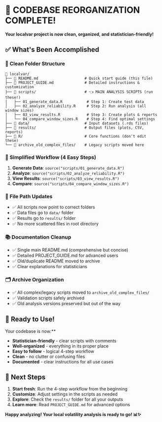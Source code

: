 # 🎉 CODEBASE REORGANIZATION COMPLETE!

**Your localvar project is now clean, organized, and statistician-friendly!**

## ✅ What's Been Accomplished

### 📁 **Clean Folder Structure**
```
📂 localvar/
├── 📄 README.md                     # Quick start guide (this file)
├── 📄 PROJECT_GUIDE.md              # Detailed instructions & customization
├── 📂 scripts/                      # 👈 MAIN ANALYSIS SCRIPTS (run these!)
│   ├── 01_generate_data.R           # Step 1: Create test data
│   ├── 02_analyze_reliability.R     # Step 2: Run analysis (all window sizes)
│   ├── 03_view_results.R            # Step 3: Create plots & reports
│   └── 04_compare_window_sizes.R    # Step 4: Find optimal settings
├── 📂 data/                         # Input datasets (.rds files)
├── 📂 results/                      # Output files (plots, CSV, reports)
├── 📂 R/                            # Core functions (don't edit these)
└── 📂 archive_old_complex_files/    # Legacy scripts moved here
```

### 🚀 **Simplified Workflow (4 Easy Steps)**
1. **Generate Data**: `source("scripts/01_generate_data.R")`
2. **Analyze**: `source("scripts/02_analyze_reliability.R")`
3. **View Results**: `source("scripts/03_view_results.R")`
4. **Compare**: `source("scripts/04_compare_window_sizes.R")`

### 🔧 **File Path Updates**
- ✅ All scripts now point to correct folders
- ✅ Data files go to `data/` folder
- ✅ Results go to `results/` folder
- ✅ No more scattered files in root directory

### 📚 **Documentation Cleanup**
- ✅ Single main README.md (comprehensive but concise)
- ✅ Detailed PROJECT_GUIDE.md for advanced users
- ✅ Old/duplicate README moved to archive
- ✅ Clear explanations for statisticians

### 🗂️ **Archive Organization**
- ✅ All complex/legacy scripts moved to `archive_old_complex_files/`
- ✅ Validation scripts safely archived
- ✅ Old analysis versions preserved but out of the way

## 🎯 **Ready to Use!**

Your codebase is now:**
- **Statistician-friendly** - clear scripts with comments
- **Well-organized** - everything in its proper place
- **Easy to follow** - logical 4-step workflow
- **Clean** - no clutter or confusing files
- **Documented** - clear instructions for all use cases

## 🚀 **Next Steps**

1. **Start fresh**: Run the 4-step workflow from the beginning
2. **Customize**: Adjust settings in the scripts as needed
3. **Explore**: Check the `results/` folder for all your outputs
4. **Learn more**: Read `PROJECT_GUIDE.md` for advanced options

**Happy analyzing! Your local volatility analysis is ready to go! 📊✨**

